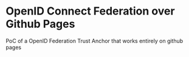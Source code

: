 # OpenID Connect Federation over Github Pages

PoC of a OpenID Federation Trust Anchor that works entirely on github pages
